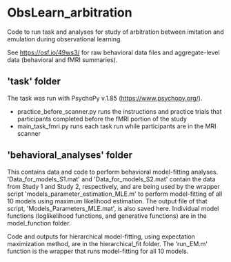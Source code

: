 # ObsLearn_arbitration
Code to run task and analyses for study of arbitration between imitation and emulation during observational learning.

See https://osf.io/49ws3/ for raw behavioral data files and aggregate-level data (behavioral and fMRI summaries).

## 'task' folder
The task was run with PsychoPy v.1.85 (https://www.psychopy.org/).
- practice_before_scanner.py runs the instructions and practice trials that participants completed before the fMRI portion of the study
- main_task_fmri.py runs each task run while participants are in the MRI scanner

## 'behavioral_analyses' folder
This contains data and code to perform behavioral model-fitting analyses. 'Data_for_models_S1.mat' and 'Data_for_models_S2.mat' contain the data from Study 1 and Study 2, respectively, and are being used by the wrapper script 'models_parameter_estimation_MLE.m' to perform model-fitting of all 10 models using maximum likelihood estimation. The output file of that script, 'Models_Parameters_MLE.mat', is also saved here. Individual model functions (loglikelihood functions, and generative functions) are in the model_function folder.

Code and outputs for hierarchical model-fitting, using expectation maximization method, are in the hierarchical_fit folder. The 'run_EM.m' function is the wrapper that runs model-fitting for all 10 models.
